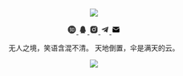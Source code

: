 <div align="center">
  <br>
  <br>
  <br>
  <br>
  <a href="https://inbluemoon.com/">
    <img src="https://images.weserv.nl/?url=https://avatars0.githubusercontent.com/u/27754907?v=4&h=60&w=60&fit=cover&mask=circle&maxage=7d" />
  </a>
  <br>
  <p>
    <a href="https://www.zhihu.com/people/iMathilda">
      <img width="18" height="18" src="https://raw.githubusercontent.com/inbluemoon/inbluemoon/main/assets/images/zhihu.svg?sanitize=true" />
    </a>
    <a href="https://wpa.qq.com/msgrd?v=3&uin=874237291&site=qq&menu=yes" target="_blank">
      <img width="18" height="18" src="https://raw.githubusercontent.com/inbluemoon/inbluemoon/main/assets/images/qq.svg?sanitize=true" />
    </a>
    <a href="https://www.instagram.com/inb1uemoon">
      <img width="18" height="18" src="https://raw.githubusercontent.com/inbluemoon/inbluemoon/main/assets/images/instagram.svg?sanitize=true" />
    </a>
    <a href="https://t.me/inbluemoon">
      <img width="18" height="18" src="https://raw.githubusercontent.com/inbluemoon/inbluemoon/main/assets/images/telegram.svg?sanitize=true" />
    </a>
    <a href="mailto:zyf20000218@gmail.com">
      <img width="18" height="18" src="https://raw.githubusercontent.com/inbluemoon/inbluemoon/main/assets/images/mail.svg?sanitize=true" />
    </a>
  </p>
  <p>无人之境，笑语含混不清。 天地倒置，伞是满天的云。</p>
  <p>
    <a href="https://inbluemoon.com/">
      <img src="https://github-readme-stats.vercel.app/api?username=inbluemoon&show_icons=true&icon_color=805AD5&text_color=718096&bg_color=ffffff&hide_title=true&hide_border=true&hide=contribs,issues" />
    </a>
  </p>
  <br>
  <br>
</div>



